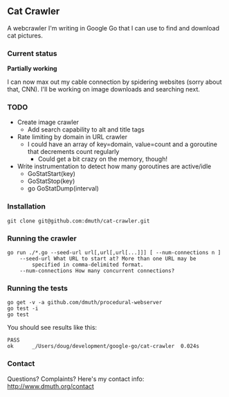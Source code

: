 ## Cat Crawler

A webcrawler I'm writing in Google Go that I can use to find and download cat pictures.

### Current status

**Partially working** 

I can now max out my cable connection by spidering websites (sorry about that, CNN).
I'll be working on image downloads and searching next.


### TODO

- Create image crawler
  - Add search capability to alt and title tags
- Rate limiting by domain in URL crawler
	- I could have an array of key=domain, value=count and a goroutine 
		that decrements count regularly
		- Could get a bit crazy on the memory, though!
- Write instrumentation to detect how many goroutines are active/idle
	- GoStatStart(key)
	- GoStatStop(key)
	- go GoStatDump(interval)

### Installation

    git clone git@github.com:dmuth/cat-crawler.git
    
### Running the crawler
	go run ./*.go --seed-url url[,url[,url[...]]] [ --num-connections n ]
		--seed-url What URL to start at? More than one URL may be 
			specified in comma-delimited format.
		--num-connections How many concurrent connections?

### Running the tests

    go get -v -a github.com/dmuth/procedural-webserver
    go test -i
    go test

You should see results like this:

    PASS
    ok      _/Users/doug/development/google-go/cat-crawler  0.024s

### Contact

Questions? Complaints? Here's my contact info: http://www.dmuth.org/contact




